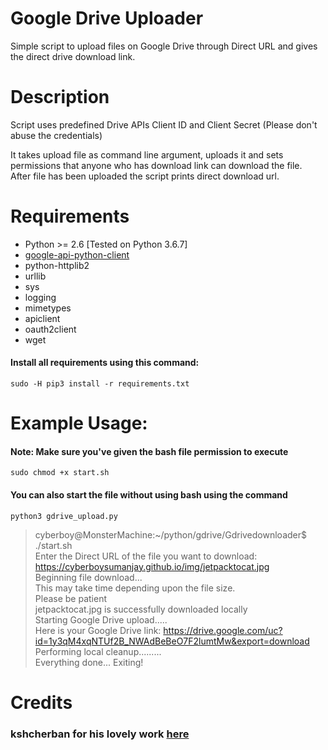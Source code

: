 Google Drive Uploader
=====================

Simple script to upload files on Google Drive through Direct URL and gives the direct drive download link.

# Description
Script uses predefined Drive APIs Client ID and Client Secret (Please don't abuse the credentials)

It takes upload file as command line argument, uploads it and sets permissions that anyone who has download link can download the file.  
After file has been uploaded the script prints direct download url.

# Requirements
  * Python >= 2.6 [Tested on Python 3.6.7]
  * [google-api-python-client](http://code.google.com/p/google-api-python-client/)
  * python-httplib2
  * urllib
  * sys
  * logging
  * mimetypes
  * apiclient
  * oauth2client
  * wget

#### Install all requirements using this command:
`sudo -H pip3 install -r requirements.txt`  
# Example Usage:
####  Note: Make sure you've given the bash file permission to execute
`sudo chmod +x start.sh`

#### You can also start the file without using bash using the command

`python3 gdrive_upload.py`

  > cyberboy@MonsterMachine:~/python/gdrive/Gdrivedownloader$ ./start.sh  
  >Enter the Direct URL of the file you want to download:  
  >https://cyberboysumanjay.github.io/img/jetpacktocat.jpg  
  >Beginning file download...  
  >This may take time depending upon the file size.  
  >Please be patient  
  >jetpacktocat.jpg is successfully downloaded locally  
  >Starting Google Drive upload.....  
  >Here is your Google Drive link:   https://drive.google.com/uc?id=1y3qM4xqNTUf2B_NWAdBeBeO7F2lumtMw&export=download
  >Performing local cleanup.........  
  >Everything done... Exiting!  

# Credits
### kshcherban for his lovely work [here](https://github.com/TechSuperHit/)
